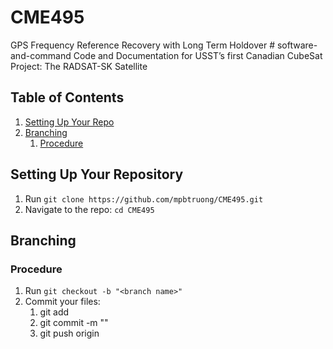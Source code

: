 # CME495
GPS Frequency Reference Recovery with Long Term Holdover
﻿# software-and-command
Code and Documentation for USST’s first Canadian CubeSat Project: The RADSAT-SK Satellite 

## Table of Contents
1. [Setting Up Your Repo](#Setting-Up-Your-Repo)
2. [Branching](#Branching)
    1. [Procedure](#Procedure)

## Setting Up Your Repository
1. Run ```git clone https://github.com/mpbtruong/CME495.git```
2. Navigate to the repo: ```cd CME495```

## Branching

### Procedure
1. Run ```git checkout -b "<branch name>"```
2. Commit your files:
    1. git add <files>
    2. git commit -m "<commit message>"
    3. git push origin <branch name>
